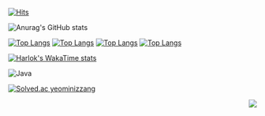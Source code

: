 [![Hits](https://hits.seeyoufarm.com/api/count/incr/badge.svg?url=https%3A%2F%2Fgithub.com%2Fyeominizzang%2Fhit-counter&count_bg=%2379C83D&title_bg=%23555555&icon=&icon_color=%23C10F0F&title=hits&edge_flat=false)](https://hits.seeyoufarm.com)

![Anurag's GitHub stats](https://github-readme-stats.vercel.app/api?username=yeominizzang&show_icons=true&theme=radical)

[![Top Langs](https://github-readme-stats.vercel.app/api/top-langs/?username=yeominizzang)](https://github.com/ayeominizzang/github-readme-stats)
[![Top Langs](https://github-readme-stats.vercel.app/api/top-langs/?username=yeominizzang&exclude_repo=github-readme-stats,yeominizzang.github.io)](https://github.com/yeominizzang/github-readme-stats)
[![Top Langs](https://github-readme-stats.vercel.app/api/top-langs/?username=yeominizzang&langs_count=8)](https://github.com/yeominizzang/github-readme-stats)
[![Top Langs](https://github-readme-stats.vercel.app/api/top-langs/?username=yeominizzang&layout=compact)](https://github.com/yeominizzang/github-readme-stats)

[![Harlok's WakaTime stats](https://github-readme-stats.vercel.app/api/wakatime?username=ffflabs)](https://github.com/yeominizzang/github-readme-stats)



<img alt="Java" src ="https://img.shields.io/badge/Java-007396.svg?&style=for-the-badge&logo=Java&logoColor=white"/>



[![Solved.ac yeominizzang](http://mazassumnida.wtf/api/v2/generate_badge?boj=kimyeomin)](https://solved.ac/kimyeomin/)

<p align="right">
<a href="yeominizzang" target="_blank"><img src="https://img.shields.io/badge/Instagram-E4405F?style=flat-square&logo=Instagram&logoColor=white"/></a>
